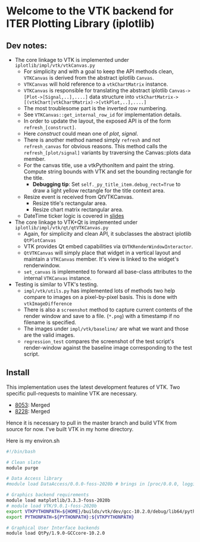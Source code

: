 
# Welcome to the VTK backend for ITER Plotting Library (iplotlib)

## Dev notes:

  + The core linkage to VTK is implemented under `iplotlib/impl/vtk/vtkCanvas.py`
    + For simplicity and with a goal to keep the API methods clean, `VTKCanvas` is derived from the abstract iplotlib `Canvas`.
    + `VTKCanvas` will hold reference to a `vtkChartMatrix` instance.
    + `VTKCanvas` is responsible for translating the abstract iplotlib `Canvas->[Plot->[Signal,..],....]` data structure into `vtkChartMatrix->[(vtkChart|vtkChartMatrix)->[vtkPlot,..],....]`
    + The most troublesome part is the inverted row numbering.
    + See `VTKCanvas::get_internal_row_id` for implementation details.
    + In order to update the layout, the exposed API is of the form `refresh_[construct]`. 
    + Here *construct* could mean one of *plot*, *signal*. 
    + There is another method named simply `refresh` and not `refresh_canvas` for obvious reasons. This method calls the `refresh_[plot/signal]` variants by traversing the Canvas::plots data member.
    + For the canvas title, use a vtkPythonItem and paint the string. Compute string bounds with VTK and set 
      the bounding rectangle for the title.
      + **Debugging tip**: Set `self._py_title_item.debug_rect=True` to draw a light yellow rectangle for the title context area.
    + Resize event is received from QtVTKCanvas.
      + Resize title's rectangular area.
      + Resize chart matrix rectangular area.
    + DateTime ticker logic is covered in [slides](https://confluence.iter.org/display/PMA/Meeting%2C+Notes+and+Actions?preview=/316087944/316087965/Handling%20of%2064-bit%20data.pptx)
  + The core linkage to VTK+Qt is implemented under `iplotlib/impl/vtk/qt/qtVTKCanvas.py`
    + Again, for simplicity and clean API, it subclasses the abstract iplotlib `QtPlotCanvas`
    + VTK provides Qt embed capabilities via `QVTKRenderWindowInteractor`.
    + `QtVTKCanvas` will simply place that widget in a vertical layout and maintain
        a `VTKCanvas` member. It's view is linked to the widget's renderwindow.
    + `set_canvas` is implemented to forward all base-class attributes to the internal `VTKCanvas` instance.
  + Testing is similar to VTK's testing.
    + `impl/vtk/utils.py` has implemented lots of methods two help compare to images on a pixel-by-pixel basis. This is done with `vtkImageDifference`
    + There is also a `screenshot` method to capture current contents of the render window and save to a file. (`*.png`) with a timestamp if no filename is specified.
    + The images under `impl/vtk/baseline/` are what we want and those are the valid images.
    + `regression_test` compares the screenshot of the test script's render-window against the baseline image corresponding to the test script.

## Install

This implementation uses the latest development features of VTK. Two specific pull-requests to mainline VTK are necessary.
    
+ [8053](https://gitlab.kitware.com/vtk/vtk/-/merge_requests/8053): Merged
+ [8228](https://gitlab.kitware.com/vtk/vtk/-/merge_requests/8228): Merged

Hence it is necessary to pull in the master branch and build VTK from source for now. I've built VTK in my home directory. 

Here is my environ.sh
```bash
#!/bin/bash

# Clean slate
module purge

# Data Access library
#module load DataAccess/0.0.0-foss-2020b # brings in [proc/0.0.0, logging2/0.0.0, uda-ccs/2.1.2]-foss-2020b

# Graphics backend requirements
module load matplotlib/3.3.3-foss-2020b
# module load VTK/9.0.1-foss-2020b
export VTKPYTHONPATH=${HOME}/builds/vtk/dev/gcc-10.2.0/debug/lib64/python3.8/site-packages
export PYTHONPATH=${PYTHONPATH}:${VTKPYTHONPATH}

# Graphical User Interface backends
module load QtPy/1.9.0-GCCcore-10.2.0
```

